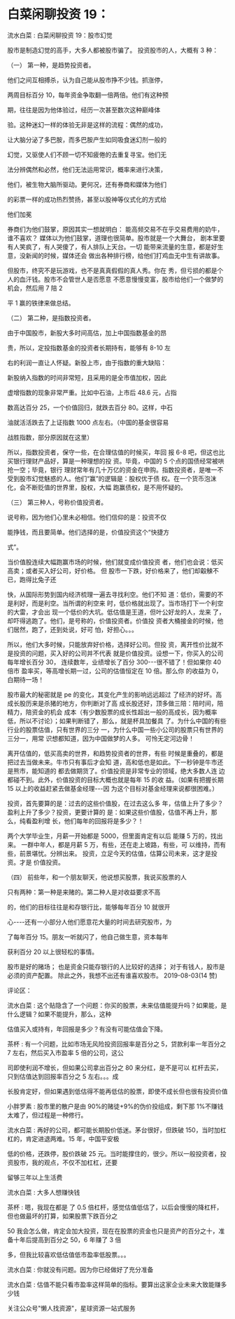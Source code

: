 # 白菜闲聊投资 19：

流水白菜 : 白菜闲聊投资 19：股市幻觉

股市是制造幻觉的高手，大多人都被股市骗了。 投资股市的人，大概有 3 种：

（一） 第一种，是趋势投资者。

他们之间互相搏杀，认为自己能从股市挣不少钱。抓涨停，

两周目标百分 10，每年资金争取翻一倍两倍。他们有这种预

期，往往是因为他体验过，经历一次甚至数次这种巅峰体

验。这种迷幻一样的体验无非是这样的流程：偶然的成功，

让大脑分泌了多巴胺，而多巴胺产生如同吸食迷幻剂一般的

幻觉，又驱使人们不顾一切不知疲倦的去重复寻宝。他们无

法分辨偶然和必然，他们无法运用常识，概率来进行决策，

他们，被生物大脑所驱动。更何况，还有券商和媒体为他们

的彩票一样的成功热烈赞扬，甚至以股神等仪式化的方式给

他们加冕

券商们为他们鼓掌，原因其实一想就明白： 能高频交易不在乎交易费用的奶牛，谁不喜欢？ 媒体以为他们鼓掌，道理也很简单。股市就是一个大舞台， 剧本里要有人笑疯了，有人哭傻了，有人排队上天台。一切 能带来流量的生意，都是好生意，没新闻的时候，媒体还会 做出各种排行榜，给他们打鸡血无中生有讲故事。

但股市，终究不是玩游戏，也不是真真假假的真人秀。你在 秀，但亏损的都是个人的血汗钱。股市不会管世人是否愿意 不愿意慢慢变富，股市给他们一个做梦的机会，然后用 7 陪 2

平 1 赢的铁律来做总结。

（二） 第二种，是指数投资者。

由于中国股市，新股大多时间高估，加上中国指数基金的昂

贵，所以，定投指数基金的投资者长期持有，能够有 8-10 左

右的利润一直让人怀疑。新股上市，由于指数的重大缺陷：

新股纳入指数的时间非常短，且采用的是全市值加权，因此

虚增指数的现象非常严重。比如中石油，上市后 48.6 元，占指

数高达百分 25，一个价值回归，就跌去百分 80。这样，中石

油就活活跌去了上证指数 1000 点左右。（中国的基金很容易

战胜指数，部分原因就在这里）

所以，指数投资者，保守一些，在合理估值的时候买，年回 报 6-8 吧，但这也比买银行理财产品好，算是一种理想的投 资。毕竟，中国的 5 个点的国债经常被哄抢一空；毕竟，银行 理财常年有几十万亿的资金在申购。指数投资者，是唯一不 受到股市幻觉魅惑的人。他们“赢”的逻辑是：股权优于债 权。在一个货币泡沫化，会不断贬值的世界里，股权，大幅 跑赢债权，是不用怀疑的。

（三） 第三种人，号称价值投资者。

说号称，因为他们心里未必相信。他们信仰的是：投资不仅

能挣钱，而且要简单。他们选择的是，价值投资这个“快捷方

式”。

当价值股连续大幅跑赢市场的时候，他们就变成价值投资 者，他们也会说：低买高卖；或者买入好公司，好价格。 但 股市一下跌，好价格来了，他们却觳觫不已，跑得比兔子还

快，从国际形势到国内经济梳理一遍去寻找利空。他们不知 道：低价，需要的不是利好，而是利空。当所谓的利空来 时，低价格就出现了。当市场打下一个利空的大雷，才会出 现一个低价的大坑。低估值是王道，但叶公好龙的人，龙来 了，却吓得逃跑了。他们，是号称的，价值投资者。价值投 资者大桶接金的时候，他们居然，跑了，还到处说，好可 怕，好担心。。。

所以，他们大多时候，只能放弃好价格，选择好公司。但投 资，离开性价比就不是投资的问题，买入好的公司并不代表 就是价值投资。设想一下，你买入的公司每年增长百分 30， 连续数年，业绩增长了百分 300---很不错了！但如果你 40 倍市 盈率买，等高增长期一过，公司的估值恒定在 10 倍。那么你 的收益为 0，白期待一场！

股市最大的秘密就是 pe 的变化，其变化产生的影响远远超过 了经济的好坏。高成长股历来是杀猪的地方，你判断对了高 成长股还好，顶多做三陪：陪时间，陪精力，陪资金的机会 成本（有少数股票的成长性超出一般的高成长，因为概率 低，所以不讨论）；如果判断错了，那么，就是杯具加餐具 了。为什么中国的有些行业的股票估值，只有世界的三分 一，为什么中国一些小公司的股票只有世界的三分一，用常 识想都知道，因为中国做梦的人多。 可怜无定河边骨！

离开估值的，低买高卖的世界，和趋势投资者的世界，有些 时候是重叠的，都是把过去当做未来。牛市只有事后才会知 道，高和低也是如此。下一秒钟是牛市还是熊市，能知道的 都去做期货了。价值投资是非常专业的领域，绝大多数人连 边都碰不到。此外，价值投资的目标大概也就是每年 15 的收 益。（如果有把握长期 15 以上的收益赶紧去做基金经理---因 为这个目标对基金经理来说都很困难。）

投资，首先要算的是：过去的这些价值股，在过去这么多 年，估值上升了多少？盈利上升了多少？投资，更要计算的 是：如果这些价值股，估值不再上升，那么，纯看盈利增 长，他们每年的回报将是多少？！

两个大学毕业生，月薪一开始都是 5000，但里面肯定有以后 能赚 5 万的，找出来。 一群中年人，都是月薪 5 万，有些，还在走上坡路，有些，可 以维持，而有些，前景堪忧。分辨出来。 投资，立足今天的估值，估算公司未来，这才是投资。才是 价值投资。

（四） 前些年，和一个朋友聊天，他说想买股票，我说买股票的人

只有两种：第一种是来赌的。第二种人是对收益要求不高

的，他们的目标往往是和存银行比，能够每年百分 10 就很开

心----还有一小部分人他们愿意花大量的时间去研究股市，为

了每年百分 15。朋友一听就闪了，他自己做生意，资本每年

获利百分 20 以上很轻松的事情。

股市是好的赌场； 也是资金只能存银行的人比较好的选择； 对于有钱人，股市是必须的资产配置。 除此之外，我想不出还有谁喜欢股市。 2019-08-03(14 赞)

评论区：

流水白菜 : 这个贴隐含了一个问题：你买的股票，未来估值能提升吗？如果能，是什么逻辑？如果不能提升，那么，这种

估值买入或持有，年回报是多少？有没有可能估值会下降。

茶杯 : 有一个问题，比如市场无风险投资回报率是百分之 5，贷款利率一年百分之 7 左右，然后买入市盈率 5 倍的公司，这公

司即使利润不增长，但如果公司拿出百分之 80 来分红，是不是可以 杠杆去买，只到估值达到回报率百分之 5 左右。。。成

长股肯定好，但如果遇到低估得不能再低估的股票，即使不成长但也很有投资价值

小胖罗素 : 股市里的散户是由 90%的赌徒+9%的伪价投组成，剩下那 1%不赚钱太难了，但过程是一种修行。

流水白菜 : 再好的公司，都可能长期股价低迷。茅台很好，但跌破 150，当时加杠杠的，肯定进退两难。15 年，中国平安极

低的价格，还跌停，股价跌破 25 元。当时能撑住的，很少。所以一般投资者，投资股市，我的观点，不仅不加杠杠，还要

留够三年以上生活费

流水白菜 : 大多人想赚快钱

茶杯 : 嗯，我现在都是 了 0.5 倍杠杆，感觉估值低估了，以后会慢慢的降杠杆，但也做最坏的打算，如果股票下跌百分之

50 我会怎么做，肯定会加大投资，现在在股票的资金也只是资产的百分之十，准备十年后提高到百分之 50，6 年赚了 3 倍

多，但我比较喜欢低估值低市盈率低股票。。。

流水白菜 : 你就没有问题。因为你已经做好了充分准备

流水白菜 : 估值不能只看市盈率这样简单的指标。要算出这家企业未来大致能赚多少钱

关注公众号"懒人找资源"，星球资源一站式服务